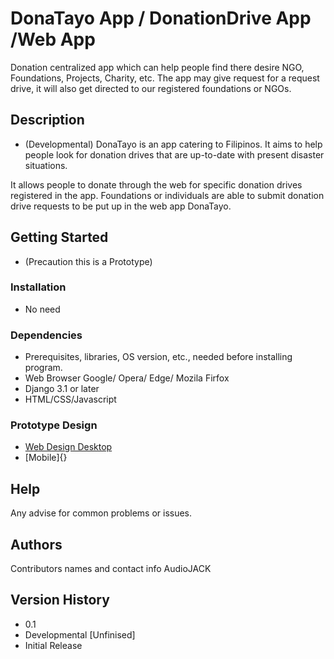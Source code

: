 # DonaTayo App / DonationDrive App  /Web App
Donation centralized app which can help people find there desire NGO, Foundations, Projects, Charity, etc. The app may give request for a request drive, it will also get directed to our registered foundations or NGOs.
## Description
* (Developmental) DonaTayo is an app catering to Filipinos. It aims to help people look for donation drives that are up-to-date with present disaster situations.

It allows people to donate through the web for specific donation drives registered in the app. Foundations or individuals are able to submit donation drive requests to be put up in the web app DonaTayo.
## Getting Started
* (Precaution this is a Prototype)
### Installation
* No need
### Dependencies
* Prerequisites, libraries, OS version, etc., needed before installing program.
* Web Browser Google/ Opera/ Edge/ Mozila Firfox
* Django 3.1 or later
* HTML/CSS/Javascript

### Prototype Design
* [Web Design Desktop](https://www.figma.com/proto/oAJHnr7yT6g1duGUhiBUWN/Desktop-Web-App?node-id=5%3A21&viewport=-28909%2C142%2C1.5174684524536133&scaling=scale-down&fbclid=IwAR11qqE3UTV_QZ0cmm0G9JH46X9LIT4aok5qkgPFmjQp4MVz-pzuyozG1-k)
* [Mobile]{}

## Help
Any advise for common problems or issues.

## Authors
Contributors names and contact info
AudioJACK

## Version History
* 0.1
* Developmental [Unfinised]
* Initial Release
